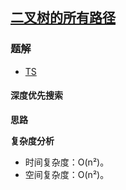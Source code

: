 ## [二叉树的所有路径](https://leetcode.cn/problems/binary-tree-paths/)
### 题解
+ [TS](../../ts/384/257.ts)

#### 深度优先搜索
**思路**

**复杂度分析**
+ 时间复杂度：O(n²)。
+ 空间复杂度：O(n²)。